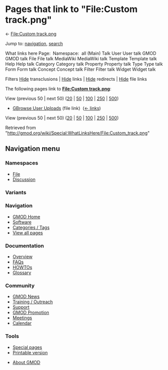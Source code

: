 <div id="mw-page-base" class="noprint">

</div>

<div id="mw-head-base" class="noprint">

</div>

<div id="content" class="mw-body" role="main">

<span id="top"></span>

<div id="mw-js-message" style="display:none;">

</div>



# <span dir="auto">Pages that link to "File:Custom track.png"</span>

<div id="bodyContent">

<div id="contentSub">

← [File:Custom
track.png](/wiki/File:Custom_track.png "File:Custom track.png")

</div>

<div id="jump-to-nav" class="mw-jump">

Jump to: [navigation](#mw-navigation), [search](#p-search)

</div>

<div id="mw-content-text">

What links here Page:  Namespace:  all (Main) Talk User User talk GMOD
GMOD talk File File talk MediaWiki MediaWiki talk Template Template talk
Help Help talk Category Category talk Property Property talk Type Type
talk Form Form talk Concept Concept talk Filter Filter talk Widget
Widget talk

Filters
[Hide](/mediawiki/index.php?title=Special:WhatLinksHere/File:Custom_track.png&hidetrans=1 "Special:WhatLinksHere/File:Custom track.png")
transclusions \|
[Hide](/mediawiki/index.php?title=Special:WhatLinksHere/File:Custom_track.png&hidelinks=1 "Special:WhatLinksHere/File:Custom track.png")
links \|
[Hide](/mediawiki/index.php?title=Special:WhatLinksHere/File:Custom_track.png&hideredirs=1 "Special:WhatLinksHere/File:Custom track.png")
redirects \|
[Hide](/mediawiki/index.php?title=Special:WhatLinksHere/File:Custom_track.png&hideimages=1 "Special:WhatLinksHere/File:Custom track.png")
file links

The following pages link to **[File:Custom
track.png](/wiki/File:Custom_track.png "File:Custom track.png")**:

View (previous 50 \| next 50)
([20](/mediawiki/index.php?title=Special:WhatLinksHere/File:Custom_track.png&limit=20 "Special:WhatLinksHere/File:Custom track.png")
\|
[50](/mediawiki/index.php?title=Special:WhatLinksHere/File:Custom_track.png&limit=50 "Special:WhatLinksHere/File:Custom track.png")
\|
[100](/mediawiki/index.php?title=Special:WhatLinksHere/File:Custom_track.png&limit=100 "Special:WhatLinksHere/File:Custom track.png")
\|
[250](/mediawiki/index.php?title=Special:WhatLinksHere/File:Custom_track.png&limit=250 "Special:WhatLinksHere/File:Custom track.png")
\|
[500](/mediawiki/index.php?title=Special:WhatLinksHere/File:Custom_track.png&limit=500 "Special:WhatLinksHere/File:Custom track.png"))

- [GBrowse User
  Uploads](/wiki/GBrowse_User_Uploads "GBrowse User Uploads") (file
  link) ‎ <span class="mw-whatlinkshere-tools">([←
  links](/mediawiki/index.php?title=Special:WhatLinksHere&target=GBrowse+User+Uploads "Special:WhatLinksHere"))</span>

View (previous 50 \| next 50)
([20](/mediawiki/index.php?title=Special:WhatLinksHere/File:Custom_track.png&limit=20 "Special:WhatLinksHere/File:Custom track.png")
\|
[50](/mediawiki/index.php?title=Special:WhatLinksHere/File:Custom_track.png&limit=50 "Special:WhatLinksHere/File:Custom track.png")
\|
[100](/mediawiki/index.php?title=Special:WhatLinksHere/File:Custom_track.png&limit=100 "Special:WhatLinksHere/File:Custom track.png")
\|
[250](/mediawiki/index.php?title=Special:WhatLinksHere/File:Custom_track.png&limit=250 "Special:WhatLinksHere/File:Custom track.png")
\|
[500](/mediawiki/index.php?title=Special:WhatLinksHere/File:Custom_track.png&limit=500 "Special:WhatLinksHere/File:Custom track.png"))

</div>

<div class="printfooter">

Retrieved from
"<http://gmod.org/wiki/Special:WhatLinksHere/File:Custom_track.png>"

</div>

<div id="catlinks" class="catlinks catlinks-allhidden">

</div>

<div class="visualClear">

</div>

</div>

</div>

<div id="mw-navigation">

## Navigation menu

<div id="mw-head">



<div id="left-navigation">

<div id="p-namespaces" class="vectorTabs" role="navigation"
aria-labelledby="p-namespaces-label">

### Namespaces

- <span id="ca-nstab-image"><a href="/wiki/File:Custom_track.png" accesskey="c"
  title="View the file page [c]">File</a></span>
- <span id="ca-talk"><a
  href="/mediawiki/index.php?title=File_talk:Custom_track.png&amp;action=edit&amp;redlink=1"
  accesskey="t"
  title="Discussion about the content page [t]">Discussion</a></span>

</div>

<div id="p-variants" class="vectorMenu emptyPortlet" role="navigation"
aria-labelledby="p-variants-label">

### 

### Variants[](#)

<div class="menu">

</div>

</div>

</div>

<div id="right-navigation">





</div>



</div>

</div>

</div>

<div id="mw-panel">

<div id="p-logo" role="banner">

<a href="/wiki/Main_Page"
style="background-image: url(http://gmod.org/images/GMOD-cogs.png);"
title="Visit the main page"></a>

</div>

<div id="p-Navigation" class="portal" role="navigation"
aria-labelledby="p-Navigation-label">

### Navigation

<div class="body">

- <span id="n-GMOD-Home">[GMOD Home](/wiki/Main_Page)</span>
- <span id="n-Software">[Software](/wiki/GMOD_Components)</span>
- <span id="n-Categories-.2F-Tags">[Categories /
  Tags](/wiki/Categories)</span>
- <span id="n-View-all-pages">[View all
  pages](/wiki/Special:AllPages)</span>

</div>

</div>

<div id="p-Documentation" class="portal" role="navigation"
aria-labelledby="p-Documentation-label">

### Documentation

<div class="body">

- <span id="n-Overview">[Overview](/wiki/Overview)</span>
- <span id="n-FAQs">[FAQs](/wiki/Category:FAQ)</span>
- <span id="n-HOWTOs">[HOWTOs](/wiki/Category:HOWTO)</span>
- <span id="n-Glossary">[Glossary](/wiki/Glossary)</span>

</div>

</div>

<div id="p-Community" class="portal" role="navigation"
aria-labelledby="p-Community-label">

### Community

<div class="body">

- <span id="n-GMOD-News">[GMOD News](/wiki/GMOD_News)</span>
- <span id="n-Training-.2F-Outreach">[Training /
  Outreach](/wiki/Training_and_Outreach)</span>
- <span id="n-Support">[Support](/wiki/Support)</span>
- <span id="n-GMOD-Promotion">[GMOD
  Promotion](/wiki/GMOD_Promotion)</span>
- <span id="n-Meetings">[Meetings](/wiki/Meetings)</span>
- <span id="n-Calendar">[Calendar](/wiki/Calendar)</span>

</div>

</div>

<div id="p-tb" class="portal" role="navigation"
aria-labelledby="p-tb-label">

### Tools

<div class="body">

- <span id="t-specialpages"><a href="/wiki/Special:SpecialPages" accesskey="q"
  title="A list of all special pages [q]">Special pages</a></span>
- <span id="t-print"><a
  href="/mediawiki/index.php?title=Special:WhatLinksHere/File:Custom_track.png&amp;printable=yes"
  rel="alternate" accesskey="p"
  title="Printable version of this page [p]">Printable version</a></span>

</div>

</div>

</div>

</div>

<div id="footer" role="contentinfo">

- <span id="footer-places-about">[About
  GMOD](/wiki/GMOD:About "GMOD:About")</span>

<!-- -->






</div>
